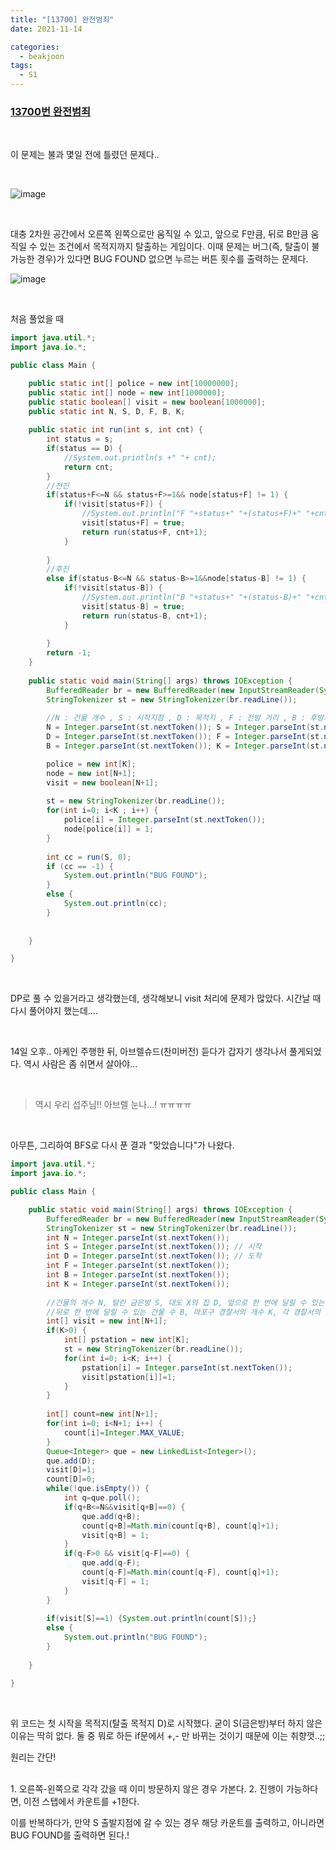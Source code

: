 ```yaml
---
title: "[13700] 완전범죄"
date: 2021-11-14

categories:
  - beakjoon
tags:
  - S1
---
```


### [13700번 완전범죄](https://www.acmicpc.net/problem/13700 )

<br>

이 문제는 불과 몇일 전에 틀렸던 문제다..

<br>

![image](https://user-images.githubusercontent.com/47859845/141674312-db219e80-e016-4a50-8a7a-e5e1219971b8.png)

<br>

대충 2차원 공간에서 오른쪽 왼쪽으로만 움직일 수 있고, 앞으로 F만큼, 뒤로 B만큼 움직일 수 있는 조건에서 목적지까지 탈출하는 게임이다. 이때 문제는 버그(즉, 탈출이 불가능한 경우)가 있다면 BUG FOUND 없으면 누르는 버튼 횟수를 출력하는 문제다.

![image](https://user-images.githubusercontent.com/47859845/141674329-c868d10c-b024-4aa8-af3d-2314e46ea856.png)


<br>

처음 풀었을 때

```java
import java.util.*;
import java.io.*;

public class Main {

	public static int[] police = new int[10000000];
	public static int[] node = new int[1000000];
	public static boolean[] visit = new boolean[1000000];
	public static int N, S, D, F, B, K;
	
	public static int run(int s, int cnt) {
		int status = s;
		if(status == D) {
			//System.out.println(s +" "+ cnt);
			return cnt;
		}
		//전진 
		if(status+F<=N && status+F>=1&& node[status+F] != 1) {
			if(!visit[status+F]) {
				//System.out.println("F "+status+" "+(status+F)+" "+cnt);
				visit[status+F] = true;
				return run(status+F, cnt+1);
			}
			
		}
		//후진 
		else if(status-B<=N && status-B>=1&&node[status-B] != 1) {
			if(!visit[status-B]) {
				//System.out.println("B "+status+" "+(status-B)+" "+cnt);
				visit[status-B] = true;
				return run(status-B, cnt+1);
			}
			
		}
		return -1;
	}
	
	public static void main(String[] args) throws IOException {
		BufferedReader br = new BufferedReader(new InputStreamReader(System.in));
		StringTokenizer st = new StringTokenizer(br.readLine());
		
		//N : 건물 개수 , S : 시작지점 , D : 목적지 , F : 전방 거리 , B : 후방거리 , K : 경찰서 수. 
		N = Integer.parseInt(st.nextToken()); S = Integer.parseInt(st.nextToken());
		D = Integer.parseInt(st.nextToken()); F = Integer.parseInt(st.nextToken()); 
		B = Integer.parseInt(st.nextToken()); K = Integer.parseInt(st.nextToken());

		police = new int[K];
		node = new int[N+1];
		visit = new boolean[N+1];
		
		st = new StringTokenizer(br.readLine());
		for(int i=0; i<K ; i++) {
			police[i] = Integer.parseInt(st.nextToken());
			node[police[i]] = 1;
		}
		
		int cc = run(S, 0);
		if (cc == -1) {
			System.out.println("BUG FOUND");
		}
		else {
			System.out.println(cc);
		}
		
		
	}

}

```

<br>

DP로 풀 수 있을거라고 생각했는데, 생각해보니 visit 처리에 문제가 많았다.
시간날 때 다시 풀어야지 했는데....

<br>

14일 오후.. 아케인 주행한 뒤, 아브렐슈드(찬미버전) 듣다가 갑자기 생각나서 풀게되었다. 역시 사람은 좀 쉬면서 살아야...

<br>

> 역시 우리 섭주님!! 아브렐 눈나...! ㅠㅠㅠㅠ

<br>

아무튼, 그리하여 BFS로 다시 푼 결과 "맞았습니다"가 나왔다.

```java
import java.util.*;
import java.io.*;

public class Main {

	public static void main(String[] args) throws IOException {
		BufferedReader br = new BufferedReader(new InputStreamReader(System.in));
		StringTokenizer st = new StringTokenizer(br.readLine());
		int N = Integer.parseInt(st.nextToken());
		int S = Integer.parseInt(st.nextToken()); // 시작
		int D = Integer.parseInt(st.nextToken()); // 도착
		int F = Integer.parseInt(st.nextToken());
		int B = Integer.parseInt(st.nextToken());
		int K = Integer.parseInt(st.nextToken());
		
		//건물의 개수 N, 털린 금은방 S, 대도 X의 집 D, 앞으로 한 번에 달릴 수 있는 건물 수 F,
		//뒤로 한 번에 달릴 수 있는 건물 수 B, 마포구 경찰서의 개수 K, 각 경찰서의 건물 번호 l1, l2, …, lK가 주어질 때 
		int[] visit = new int[N+1];
		if(K>0) {
			int[] pstation = new int[K];
			st = new StringTokenizer(br.readLine());
			for(int i=0; i<K; i++) {
				pstation[i] = Integer.parseInt(st.nextToken());
				visit[pstation[i]]=1;
			}
		}
		
		int[] count=new int[N+1];
		for(int i=0; i<N+1; i++) {
			count[i]=Integer.MAX_VALUE;
		}
		Queue<Integer> que = new LinkedList<Integer>();
		que.add(D);
		visit[D]=1;
		count[D]=0;
		while(!que.isEmpty()) {
			int q=que.poll();
			if(q+B<=N&&visit[q+B]==0) {
				que.add(q+B);
				count[q+B]=Math.min(count[q+B], count[q]+1);
				visit[q+B] = 1;
			}
			if(q-F>0 && visit[q-F]==0) {
				que.add(q-F);
				count[q-F]=Math.min(count[q-F], count[q]+1);
				visit[q-F] = 1;
			}
		}
		
		if(visit[S]==1) {System.out.println(count[S]);}
		else {
			System.out.println("BUG FOUND");
		}
		
	}

}

```

<br>

위 코드는 첫 시작을 목적지(탈출 목적지 D)로 시작했다. 굳이 S(금은방)부터 하지 않은 이유는 딱히 없다. 둘 중 뭐로 하든 if문에서 +,- 만 바뀌는 것이기 때문에 이는 취향껏..;;



원리는 간단!

<br>
1. 오른쪽-왼쪽으로 각각 갔을 때 이미 방문하지 않은 경우 가본다.
2. 진행이 가능하다면, 이전 스탭에서 카운트를 +1한다.

<br>

이를 반복하다가, 만약 S 출발지점에 갈 수 있는 경우 해당 카운트를 출력하고, 아니라면 BUG FOUND를 출력하면 된다.!

<br><br>